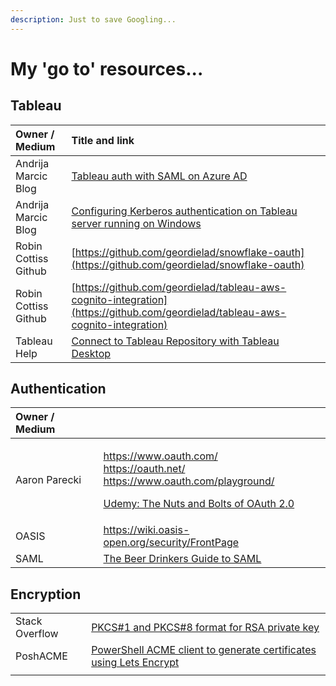 ```yaml
---
description: Just to save Googling...
---
```


# My 'go to' resources...

## Tableau 

| Owner / Medium | Title and link |
| :--- | :--- |
| Andrija Marcic Blog | [Tableau auth with SAML on Azure AD](https://medium.com/@tableauman/tableau-auth-with-saml-on-azure-ad-167e1d5daf4c) |
| Andrija Marcic Blog | [Configuring Kerberos authentication on Tableau server running on Windows](https://medium.com/@tableauman/configuring-kerberos-authentication-on-tableau-server-1917d127b6e3) |
| Robin Cottiss Github | [https://github.com/geordielad/snowflake-oauth](https://github.com/geordielad/snowflake-oauth) |
| Robin Cottiss Github | [https://github.com/geordielad/tableau-aws-cognito-integration](https://github.com/geordielad/tableau-aws-cognito-integration) |
| Tableau Help | [Connect to Tableau Repository with Tableau Desktop](https://help.tableau.com/current/server/en-us/perf_collect_server_repo.htm) |



## Authentication

<table>
  <thead>
    <tr>
      <th style="text-align:left">Owner / Medium</th>
      <th style="text-align:left"></th>
    </tr>
  </thead>
  <tbody>
    <tr>
      <td style="text-align:left">Aaron Parecki</td>
      <td style="text-align:left">
        <p><a href="https://www.oauth.com/">https://www.oauth.com/</a>
          <br /><a href="https://oauth.net/">https://oauth.net/</a> 
          <br /><a href="https://www.oauth.com/playground/">https://www.oauth.com/playground/</a>
        </p>
        <p><a href="https://www.udemy.com/course/oauth-2-simplified/?referralCode=B04F59AED67B8DA74FA7">Udemy: The Nuts and Bolts of OAuth 2.0</a>
        </p>
      </td>
    </tr>
    <tr>
      <td style="text-align:left">OASIS</td>
      <td style="text-align:left"><a href="https://wiki.oasis-open.org/security/FrontPage">https://wiki.oasis-open.org/security/FrontPage</a>
      </td>
    </tr>
    <tr>
      <td style="text-align:left">SAML</td>
      <td style="text-align:left"><a href="https://duo.com/blog/the-beer-drinkers-guide-to-saml">The Beer Drinkers Guide to SAML</a>
      </td>
    </tr>
  </tbody>
</table>

## Encryption

|  |  |
| :--- | :--- |
| Stack Overflow | [PKCS\#1 and PKCS\#8 format for RSA private key](https://stackoverflow.com/questions/48958304/pkcs1-and-pkcs8-format-for-rsa-private-key) |
| PoshACME | [PowerShell ACME client to generate certificates using Lets Encrypt](https://github.com/rmbolger/Posh-ACME) |
|  |  |

